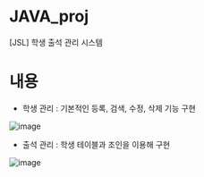 # JAVA_proj
[JSL] 학생 출석 관리 시스템

# 내용
- <p>학생 관리 : 기본적인 등록, 검색, 수정, 삭제 기능 구현</p>
![image](https://user-images.githubusercontent.com/67365433/87517148-74db4d00-c6b9-11ea-9392-8b04806b383e.png)

- <p>출석 관리 : 학생 테이블과 조인을 이용해 구현</p>
![image](https://user-images.githubusercontent.com/67365433/87517212-845a9600-c6b9-11ea-84f0-fabfd8747751.png)
